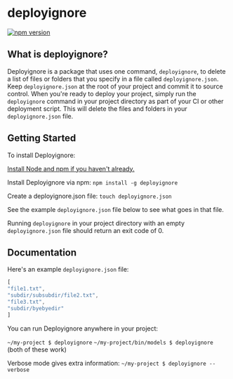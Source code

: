 # deployignore

[![npm version](https://badge.fury.io/js/deployignore.svg)](https://badge.fury.io/js/deployignore)


## What is deployignore?

Deployignore is a package that uses one command, `deployignore`, to delete a list of files or folders that you specify in a file called `deployignore.json`.  Keep `deployignore.json` at the root of your project and commit it to source control.  When you're ready to deploy your project, simply run the `deployignore` command in your project directory as part of your CI or other deployment script.  This will delete the files and folders in your `deployignore.json` file.

## Getting Started 

To install Deployignore:

[Install Node and npm if you haven't already.](https://www.npmjs.com/get-npm)

Install Deployignore via npm:
`npm install -g deployignore`

Create a deployignore.json file:
`touch deployignore.json`

See the example `deployignore.json` file below to see what goes in that file.

Running `deployignore` in your project directory with an empty `deployignore.json` file should return an exit code of 0.

## Documentation

Here's an example `deployignore.json` file:

```js 
[
"file1.txt",
"subdir/subsubdir/file2.txt",
"file3.txt",
"subdir/byebyedir"
]
```

You can run Deployignore anywhere in your project:

`~/my-project $ deployignore`
`~/my-project/bin/models $ deployignore`
(both of these work)

Verbose mode gives extra information:
`~/my-project $ deployignore --verbose`

